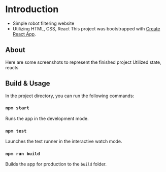# Introduction 
- Simple robot filtering website 
- Utilizing HTML, CSS, React
This project was bootstrapped with [Create React App](https://github.com/facebook/create-react-app).

## About
Here are some screenshots to represent the finished project
Utilized state, reacts 

## Build & Usage
In the project directory, you can run the following commands:

### `npm start`

Runs the app in the development mode.

### `npm test`

Launches the test runner in the interactive watch mode.

### `npm run build`

Builds the app for production to the `build` folder.
